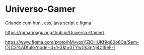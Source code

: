 # Universo-Gamer
Criando com html, css, java script e figma

https://romarioaguiar.github.io/Universo-Gamer/

https://www.figma.com/proto/hMvvoxYZjOHUKf9q60o6Ca/Sem-t%C3%ADtulo?node-id=1-3&t=0TYwGk3nNj4z16eF-1
